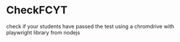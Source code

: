 # CheckFCYT
check if your students have passed the test using a chromdrive with playwright library from nodejs
